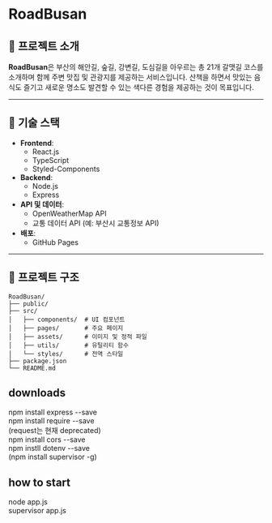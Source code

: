 # RoadBusan

## 🌟 프로젝트 소개
**RoadBusan**은 부산의 해안길, 숲길, 강변길, 도심길을 아우르는 총 21개 갈맷길 코스를 소개하며 함께 주변 맛집 및 관광지를 제공하는 서비스입니다.
산책을 하면서 맛있는 음식도 즐기고 새로운 명소도 발견할 수 있는 색다른 경험을 제공하는 것이 목표입니다. 

---

## 🔧 기술 스택
- **Frontend**:
  - React.js
  - TypeScript
  - Styled-Components
- **Backend**:
  - Node.js
  - Express
- **API 및 데이터**:
  - OpenWeatherMap API
  - 교통 데이터 API (예: 부산시 교통정보 API)
- **배포**:
  - GitHub Pages

---

## 📂 프로젝트 구조
```plaintext
RoadBusan/
├── public/
├── src/
│   ├── components/  # UI 컴포넌트
│   ├── pages/       # 주요 페이지
│   ├── assets/      # 이미지 및 정적 파일
│   ├── utils/       # 유틸리티 함수
│   └── styles/      # 전역 스타일
├── package.json
└── README.md
```

<h2>downloads</h2>
npm install express --save<br>
npm install require --save<br>
(request는 현재 deprecated)<br>
npm install cors --save<br>
npm instll dotenv --save<br>
(npm install supervisor -g)

<h2>how to start</h2>
node app.js<br>
supervisor app.js
